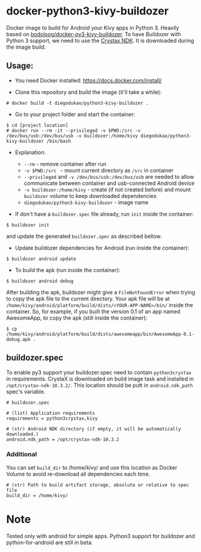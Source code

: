 # docker-python3-kivy-buildozer
Docker image to build for Android your Kivy apps in Python 3. Heavily based on [bodolsog/docker-py3-kivy-buildozer](https://github.com/bodolsog/docker-py3-kivy-buildozer).
To have Buildozer with Python 3 support, we need to use the [Crystax NDK](https://www.crystax.net/android/ndk). It is downloaded during the image build.

## Usage:
- You need Docker installed: https://docs.docker.com/install/

- Clone this repository and build the image (it'll take a while):
```
# docker build -t diegodukao/python3-kivy-buildozer .
```

- Go to your project folder and start the container:
```
$ cd [project location]
# docker run --rm -it --privileged -v $PWD:/src -v /dev/bus/usb:/dev/bus/usb -v buildozer:/home/kivy diegodukao/python3-kivy-buildozer /bin/bash
```
- Explanation:
  - `--rm` - remove container after run
  - `-v $PWD:/src ` - mount current directory as `/src` in container
  - `--privileged` and `-v /dev/bus/usb:/dev/bus/usb` are needed to allow communicate between container and usb-connected Android device
  - `-v buildozer:/home/kivy` - create (if not created before) and mount `buildozer` volume to keep downloaded dependencies
  - `diegodukao/python3-kivy-buildozer` - image name

- If don't have a `buildozer.spec` file already, run `init` inside the container:
```
$ buildozer init
```
and update the generated `buildozer.spec` as described bellow.

- Update buildozer dependencies for Android (run inside the container):
```
$ buildozer android update
```

- To build the apk (run inside the container):
```
$ buildozer android debug
```
After building the apk, buildozer might give a `FileNotFoundError` when trying to copy the apk file to the current directory. Your apk file will be at `/home/kivy/android/platform/build/dists/<YOUR-APP-NAME>/bin/` inside the container. So, for example, if you built the version 0.1 of an app named AwesomeApp, to copy the apk (still inside the container):
```
$ cp /home/kivy/android/platform/build/dists/awesomeapp/bin/AwesomeApp-0.1-debug.apk .
```

## buildozer.spec

To enable py3 support your buildozer.spec need to contain `python3crystax` in requirements. CrystaX is downloaded on build image task and installed in `/opt/crystax-ndk-10.3.2/`. This location should be putt in `android.ndk_path` spec's variable.

```
# buildozer.spec

# (list) Application requirements
requirements = python3crystax,kivy

# (str) Android NDK directory (if empty, it will be automatically downloaded.)
android.ndk_path = /opt/crystax-ndk-10.3.2
```

### Additional

You can set `build_dir` to /home/kivy/ and use this location as Docker Volume to avoid re-download all dependencies each time.

```
# (str) Path to build artifact storage, absolute or relative to spec file
build_dir = /home/kivy/
```

# Note
Tested only with android for simple apps. Python3 support for buildozer and python-for-android are still in beta.
